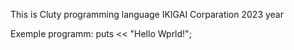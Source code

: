 This is Cluty programming language
IKIGAI Corparation 2023 year

Exemple programm:
puts << "Hello Wprld!";
